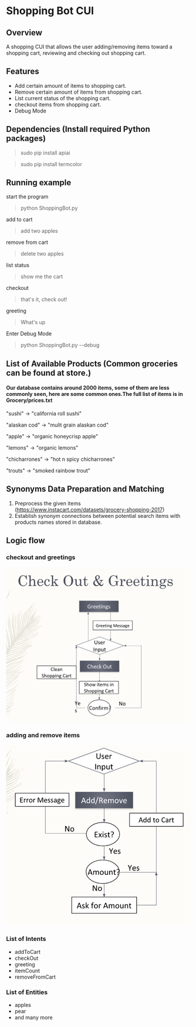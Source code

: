 # Shopping Bot CUI
## Overview 
A shopping CUI that allows the user adding/removing items toward a shopping cart, reviewing and checking out shopping cart. 
## Features

* Add certain amount of items to shopping cart.
* Remove certain amount of items from shopping cart.
* List current status of the shopping cart.
* checkout items from shopping cart.
* Debug Mode

## Dependencies (Install required Python packages)
> sudo pip install apiai

> sudo pip install termcolor
## Running example 
start the program 
> python ShoppingBot.py

add to cart
> add two apples

remove from cart
> delete two apples

list status
> show me the cart

checkout 
> that's it, check out!

greeting
> What's up 

Enter Debug Mode
> python ShoppingBot.py --debug
## List of Available Products (Common groceries can be found at store.)
#### Our database contains around 2000 items, some of them are less commonly seen, here are some common ones.The full list of items is in Grocery/prices.txt
"sushi" -> "california roll sushi"

"alaskan cod" -> "mulit grain alaskan cod"

"apple" -> "organic honeycrisp apple"

"lemons" -> "organic lemons"

"chicharrones" -> "hot n spicy chicharrones"

"trouts" -> "smoked rainbow trout"

## Synonyms Data Preparation and Matching
1. Preprocess the given items (https://www.instacart.com/datasets/grocery-shopping-2017)
2. Establish synonym connections between potential search items with products names stored in database.

## Logic flow 
### checkout and greetings
![](https://github.com/wwyiyi/95729cui/blob/master/images/1.png)
### adding and remove items
![](https://github.com/wwyiyi/95729cui/blob/master/images/3.png)
### List of Intents
* addToCart
* checkOut
* greeting
* itemCount
* removeFromCart
### List of Entities
* apples
* pear
* and many more 
